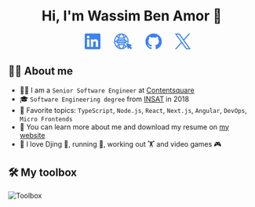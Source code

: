 <h1 align="center">Hi, I'm Wassim Ben Amor 👋</h1>
<p align="center">
  &#8287;&#8287;&#8287;&#8287;&#8287;
  <a href="https://www.linkedin.com/in/wassim-ben-amor/"><img height="32px" alt="LinkedIn" title="LinkedIn" src="./.README/linkedin-blue.png"/></a>
  &#8287;&#8287;&#8287;&#8287;&#8287;
  <a href="https://wassimbenamor.com/"><img height="32px" alt="Website" title="Website" src="./.README/website-blue.png"></a>
  &#8287;&#8287;&#8287;&#8287;&#8287;
  <a href="https://github.com/wassim-ben-amor?tab=repositories"><img height="32px" alt="Repositories" title="Repositories" src="./.README/github-blue.png"></a>
  &#8287;&#8287;&#8287;&#8287;&#8287;
  <a href="https://x.com/wassim_benamor"><img height="32px" alt="X" title="X" src="./.README/x-blue.png"/></a>
</p>

## 💁‍♂️ About me

- 🧑‍💻 I am a `Senior Software Engineer` at [Contentsquare](https://contentsquare.com/)
- 🎓 `Software Engineering degree` from [INSAT](https://insat.rnu.tn/) in 2018
- 🌟 Favorite topics: `TypeScript`, `Node.js`, `React`, `Next.js`, `Angular`, `DevOps`, `Micro Frontends`
- 🔗 You can learn more about me and download my resume on [my website](https://wassimbenamor.com/)
- 💪 I love Djing 🎵, running 🏃, working out 🏋️ and video games 🎮

## 🛠️ My toolbox

![Toolbox](https://skillicons.dev/icons?i=js,ts,nodejs,react,redux,next,tailwind,angular,nest,postgres,githubactions,aws&theme=light)
